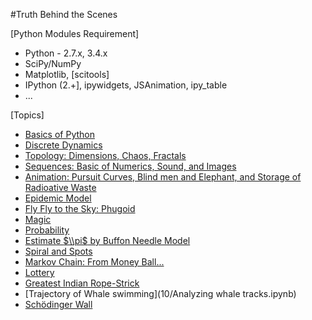 
#Truth Behind the Scenes

[Python Modules Requirement]
 
* Python - 2.7.x, 3.4.x
* SciPy/NumPy
* Matplotlib, [scitools]
* IPython (2.+], ipywidgets, JSAnimation, ipy_table
* ...

[Topics]

- [Basics of Python](8/2014-2-8.ipynb)
- [Discrete Dynamics](1/2013-2-math-1.ipynb)
- [Topology: Dimensions, Chaos, Fractals](2/2013-2-math-2.ipynb)
- [Sequences: Basic of Numerics, Sound, and Images](3/2013-2-3.ipynb)
- [Animation: Pursuit Curves, Blind men and Elephant, and Storage of Radioative Waste](4/2013-2-4.ipynb)
- [Epidemic Model](14/sir.ipynb)
- [Fly Fly to the Sky: Phugoid](5/2013-2-5.ipynb)
- [Magic](5/magic.ipynb)
- [Probability](6/2013-2-6.ipynb)
- [Estimate $\\pi$ by Buffon Needle Model](6/Buffons_Needle_Sim.ipynb)
- [Spiral and Spots](6/reactiondiff-2.ipynb)
- [Markov Chain: From Money Ball... ](7/2013-2-7.ipynb)
- [Lottery](8/lottery.ipynb)
- [Greatest Indian Rope-Strick](13/index.ipynb)
- [Trajectory of Whale swimming](10/Analyzing whale tracks.ipynb)
- [Schödinger Wall](12/widget.ipynb)
